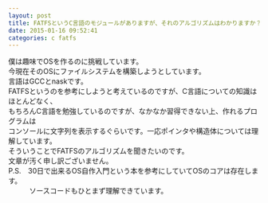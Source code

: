 ```yaml
---
layout: post
title: FATFSというC言語のモジュールがありますが、それのアルゴリズムはわかりますか？
date: 2015-01-16 09:52:41
categories: c fatfs
---
```

<p>僕は趣味でOSを作るのに挑戦しています。<br>
今現在そのOSにファイルシステムを構築しようとしています。<br>
言語はGCCとnaskです。<br>
FATFSというのを参考にしようと考えているのですが、C言語についての知識はほとんどなく、<br>
もちろんC言語を勉強しているのですが、なかなか習得できない上、作れるプログラムは<br>
コンソールに文字列を表示するぐらいです。一応ポインタや構造体については理解しています。<br>
そういうことでFATFSのアルゴリズムを聞きたいのです。<br>
文章が汚く申し訳ございません。<br>
P.S.　30日で出来るOS自作入門という本を参考にしていてOSのコアは存在します。<br>
　　　ソースコードもひとまず理解できています。</p>
